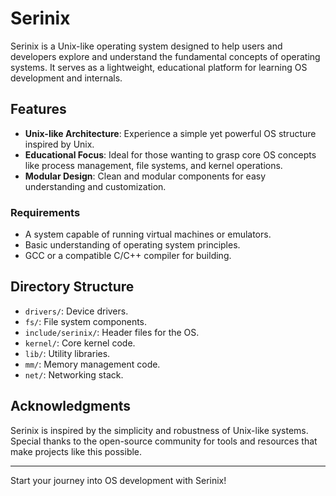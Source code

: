# Serinix

Serinix is a Unix-like operating system designed to help users and developers explore and understand the fundamental concepts of operating systems. It serves as a lightweight, educational platform for learning OS development and internals.

## Features

- **Unix-like Architecture**: Experience a simple yet powerful OS structure inspired by Unix.
- **Educational Focus**: Ideal for those wanting to grasp core OS concepts like process management, file systems, and kernel operations.
- **Modular Design**: Clean and modular components for easy understanding and customization.

### Requirements

- A system capable of running virtual machines or emulators.
- Basic understanding of operating system principles.
- GCC or a compatible C/C++ compiler for building.

## Directory Structure

- `drivers/`: Device drivers.
- `fs/`: File system components.
- `include/serinix/`: Header files for the OS.
- `kernel/`: Core kernel code.
- `lib/`: Utility libraries.
- `mm/`: Memory management code.
- `net/`: Networking stack.

## Acknowledgments

Serinix is inspired by the simplicity and robustness of Unix-like systems. Special thanks to the open-source community for tools and resources that make projects like this possible.

---

Start your journey into OS development with Serinix!
